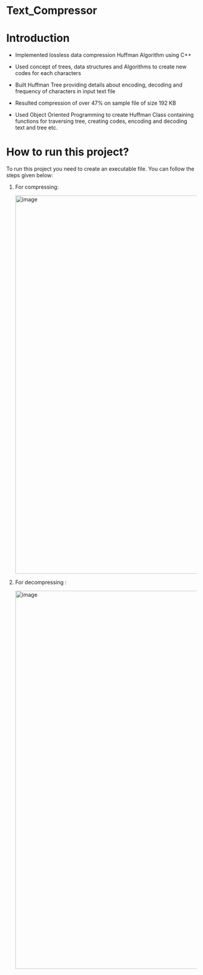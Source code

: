 # Text_Compressor
# Introduction

 * Implemented lossless data compression Huffman Algorithm using C++

 * Used concept of trees, data structures and Algorithms to create new codes for each characters

 * Built Huffman Tree providing details about encoding, decoding and frequency of characters in input text file

 * Resulted compression of over 47% on sample file of size 192 KB

 * Used Object Oriented Programming to create Huffman Class containing functions for traversing tree, creating codes, encoding and decoding text and tree etc.

# How to run this project?

To run this project you need to create an executable file. You can follow the steps given below:
1. For compressing:
   
   <img width="1000" alt="image" src="https://github.com/HopeToLearn/Text-Compressor-Project/assets/115106831/9533d1ca-c38e-4420-a394-91baf85606f8">
   
2. For decompressing :

   <img width="1000" alt="image" src="https://github.com/HopeToLearn/Text-Compressor-Project/assets/115106831/1bcef743-d818-48ba-9a52-e6654b15b9a6">
